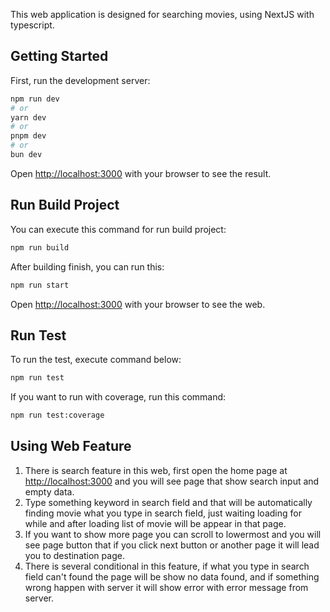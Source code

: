 This web application is designed for searching movies, using NextJS with typescript.

## Getting Started

First, run the development server:

```bash
npm run dev
# or
yarn dev
# or
pnpm dev
# or
bun dev
```

Open [http://localhost:3000](http://localhost:3000) with your browser to see the result.

## Run Build Project

You can execute this command for run build project:

```bash
npm run build
```

After building finish, you can run this:

```bash
npm run start
```

Open [http://localhost:3000](http://localhost:3000) with your browser to see the web.

## Run Test

To run the test, execute command below:

```bash
npm run test
```

If you want to run with coverage, run this command:

```bash
npm run test:coverage
```

## Using Web Feature

1. There is search feature in this web, first open the home page at [http://localhost:3000](http://localhost:3000) and you will see page that show search input and empty data.
2. Type something keyword in search field and that will be automatically finding movie what you type in search field, just waiting loading for while and after loading list of movie will be appear in that page.
3. If you want to show more page you can scroll to lowermost and you will see page button that if you click next button or another page it will lead you to destination page.
4. There is several conditional in this feature, if what you type in search field can't found the page will be show no data found, and if something wrong happen with server it will show error with error message from server.
